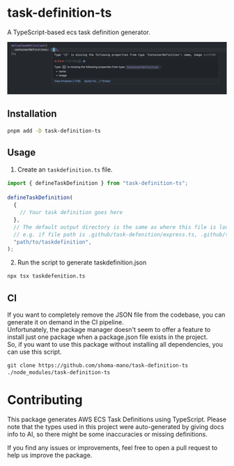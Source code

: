 # task-definition-ts

A TypeScript-based ecs task definition generator.

![alt text](https://raw.githubusercontent.com/shoma-mano/task-definition-ts/main/image.png)

## Installation

```bash
pnpm add -D task-definition-ts
```

## Usage

1. Create an `taskdefinition.ts` file.

```typescript
import { defineTaskDefinition } from "task-definition-ts";

defineTaskDefinition(
  {
    // Your task definition goes here
  },
  // The default output directory is the same as where this file is located
  // e.g. if file path is .github/task-defenition/express.ts, .github/task-defenition/express.json is generated.
  "path/to/taskdefinition",
);
```

2. Run the script to generate taskdefinition.json

```bash
npx tsx taskdefenition.ts
```

## CI

If you want to completely remove the JSON file from the codebase, you can generate it on demand in the CI pipeline.  
Unfortunately, the package manager doesn't seem to offer a feature to install just one package when a package.json file exists in the project.  
So, if you want to use this package without installing all dependencies, you can use this script.

```shell
git clone https://github.com/shoma-mano/task-definition-ts ./node_modules/task-definition-ts
```

# Contributing

This package generates AWS ECS Task Definitions using TypeScript. Please note that the types used in this project were auto-generated by giving docs info to AI, so there might be some inaccuracies or missing definitions.

If you find any issues or improvements, feel free to open a pull request to help us improve the package.
